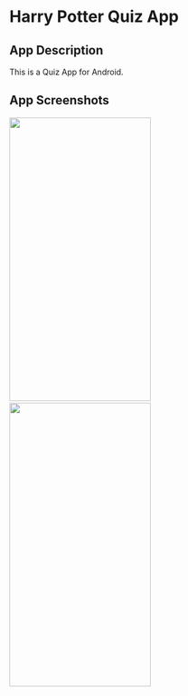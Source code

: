 # Harry Potter Quiz App

## App Description
This is a Quiz App for Android. 

## App Screenshots
<img src="" width="250" height="500" />&nbsp;&nbsp;&nbsp;&nbsp;&nbsp;&nbsp;&nbsp;&nbsp;&nbsp;&nbsp;&nbsp;<img src="" width="250" height="500" />
